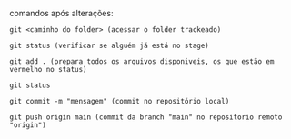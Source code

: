 comandos após alterações:

    git <caminho do folder> (acessar o folder trackeado)
    
    git status (verificar se alguém já está no stage)

    git add . (prepara todos os arquivos disponiveis, os que estão em vermelho no status)

    git status

    git commit -m "mensagem" (commit no repositório local)
    
    git push origin main (commit da branch "main" no repositorio remoto "origin")
